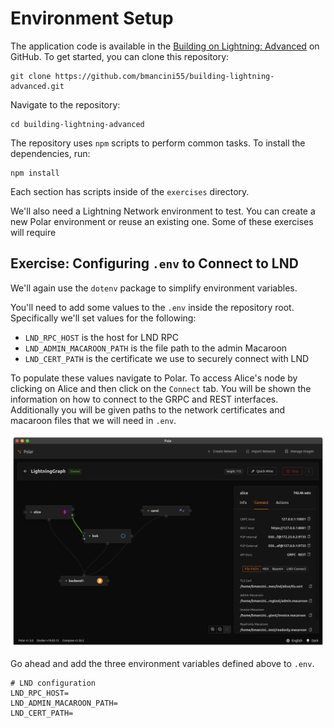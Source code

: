 # Environment Setup

The application code is available in the [Building on Lightning: Advanced](https://github.com/bmancini55/building-lightning-advanced) on GitHub. To get started, you can clone this repository:

```
git clone https://github.com/bmancini55/building-lightning-advanced.git
```

Navigate to the repository:

```
cd building-lightning-advanced
```

The repository uses `npm` scripts to perform common tasks. To install the dependencies, run:

```
npm install
```

Each section has scripts inside of the `exercises` directory.

We'll also need a Lightning Network environment to test. You can create a new Polar environment or reuse an existing one. Some of these exercises will require

## Exercise: Configuring `.env` to Connect to LND

We'll again use the `dotenv` package to simplify environment variables.

You'll need to add some values to the `.env` inside the repository root. Specifically we'll set values for the following:

- `LND_RPC_HOST` is the host for LND RPC
- `LND_ADMIN_MACAROON_PATH` is the file path to the admin Macaroon
- `LND_CERT_PATH` is the certificate we use to securely connect with LND

To populate these values navigate to Polar. To access Alice's node by clicking on Alice and then click on the `Connect` tab. You will be shown the information on how to connect to the GRPC and REST interfaces. Additionally you will be given paths to the network certificates and macaroon files that we will need in `.env`.

![Connect to Alice](../images/ch1_polar_connect_to_alice.png)

Go ahead and add the three environment variables defined above to `.env`.

```
# LND configuration
LND_RPC_HOST=
LND_ADMIN_MACAROON_PATH=
LND_CERT_PATH=
```
